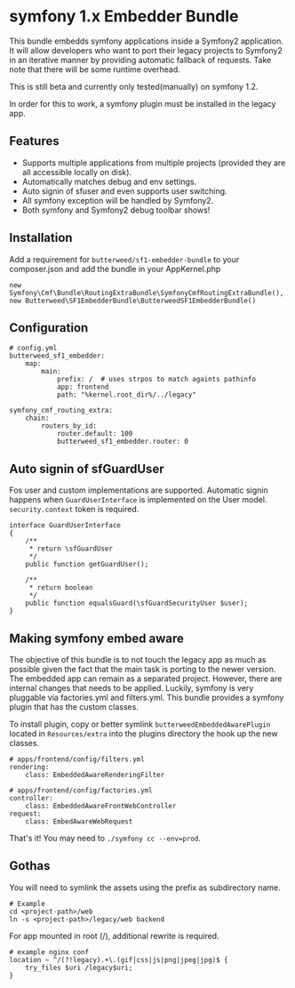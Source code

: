 # symfony 1.x Embedder Bundle

This bundle embedds symfony applications inside a Symfony2 application.
It will allow developers who want to port their legacy projects to Symfony2 in an
iterative manner by providing automatic fallback of requests. Take note that there
will be some runtime overhead.

This is still beta and currently only tested(manually) on symfony 1.2.

In order for this to work, a symfony plugin must be installed in the legacy app.

## Features

* Supports multiple applications from multiple projects (provided they are all accessible locally on disk).
* Automatically matches debug and env settings.
* Auto signin of sfuser and even supports user switching.
* All symfony exception will be handled by Symfony2.
* Both symfony and Symfony2 debug toolbar shows!

## Installation

Add a requirement for `butterweed/sf1-embedder-bundle` to your
composer.json and add the bundle in your AppKernel.php

    new Symfony\Cmf\Bundle\RoutingExtraBundle\SymfonyCmfRoutingExtraBundle(),
    new Butterweed\SF1EmbedderBundle\ButterweedSF1EmbedderBundle()


## Configuration

    # config.yml
    butterweed_sf1_embedder:
        map:
            main:
                prefix: /  # uses strpos to match againts pathinfo
                app: frontend
                path: "%kernel.root_dir%/../legacy"

    symfony_cmf_routing_extra:
        chain:
            routers_by_id:
                router.default: 100
                butterweed_sf1_embedder.router: 0

## Auto signin of sfGuardUser

Fos user and custom implementations are supported. Automatic signin happens
when `GuardUserInterface` is implemented on the User model. `security.context` token is required.

    interface GuardUserInterface
    {
        /**
         * return \sfGuardUser
         */
        public function getGuardUser();

        /**
         * return boolean
         */
        public function equalsGuard(\sfGuardSecurityUser $user);
    }

## Making symfony embed aware

The objective of this bundle is to not touch the legacy app as much as possible
given the fact that the main task is porting to the newer version. The embedded app
can remain as a separated project. However, there are internal changes that needs to be applied.
Luckily, symfony is very pluggable via factories.yml and filters.yml. This bundle provides a symfony plugin
that has the custom classes.

To install plugin, copy or better symlink `butterweedEmbeddedAwarePlugin` located in `Resources/extra` into the plugins directory the hook up the new classes.

    # apps/frontend/config/filters.yml
    rendering:
        class: EmbeddedAwareRenderingFilter

    # apps/frontend/config/factories.yml
    controller:
        class: EmbeddedAwareFrontWebController
    request:
        class: EmbedAwareWebRequest

That's it! You may need to `./symfony cc --env=prod`.

## Gothas

You will need to symlink the assets using the prefix as subdirectory name.

    # Example
    cd <project-path>/web
    ln -s <project-path>/legacy/web backend

For app mounted in root (/), additional rewrite is required.

    # example nginx conf
    location ~ ^/(?!legacy).+\.(gif|css|js|png|jpeg|jpg)$ {
        try_files $uri /legacy$uri;
    }

